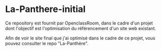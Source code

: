 # La-Panthere-initial

Ce repository est fournit par OpenclassRoom, dans le cadre d'un projet dont l'objectif est l'optimisation du référencement d'un site web existant.

Afin de voir le site final que j'ai optimisé dans le cadre de ce projet, vous pouvez consulter le repo "La-Panthère".
